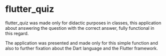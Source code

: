 # flutter_quiz

flutter_quiz was made only for didactic purposes in 
classes, this application about answering the question 
with the correct answer, fully functional in this
regard.

The application was presented and made only for 
this simple function and also to further fixation about 
the Dart language and the Flutter framework.
